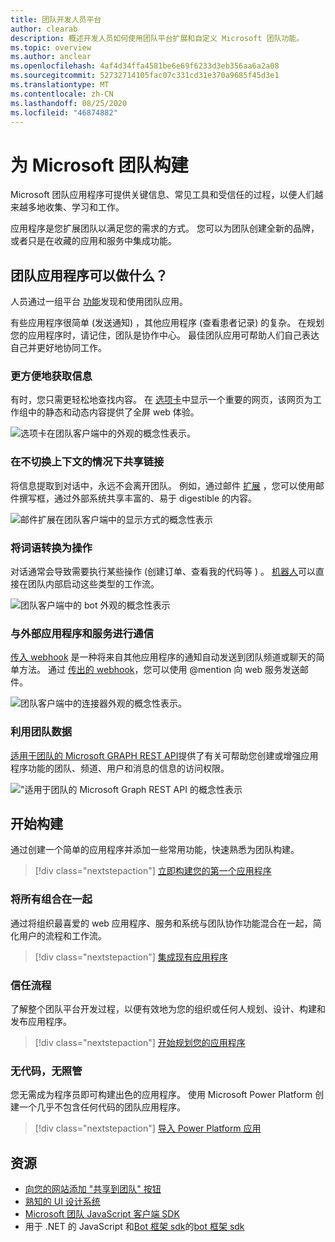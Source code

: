 ```yaml
---
title: 团队开发人员平台
author: clearab
description: 概述开发人员如何使用团队平台扩展和自定义 Microsoft 团队功能。
ms.topic: overview
ms.author: anclear
ms.openlocfilehash: 4af4d34ffa4581be6e69f6233d3eb356aa6a2a08
ms.sourcegitcommit: 52732714105fac07c331cd31e370a9685f45d3e1
ms.translationtype: MT
ms.contentlocale: zh-CN
ms.lasthandoff: 08/25/2020
ms.locfileid: "46874882"
---
```

# <a name="building-for-microsoft-teams"></a>为 Microsoft 团队构建

Microsoft 团队应用程序可提供关键信息、常见工具和受信任的过程，以便人们越来越多地收集、学习和工作。

应用程序是您扩展团队以满足您的需求的方式。 您可以为团队创建全新的品牌，或者只是在收藏的应用和服务中集成功能。

## <a name="what-can-teams-apps-do"></a>团队应用程序可以做什么？

人员通过一组平台 [功能](capabilities-overview.md)发现和使用团队应用。

有些应用程序很简单 (发送通知) ，其他应用程序 (查看患者记录) 的复杂。 在规划您的应用程序时，请记住，团队是协作中心。 最佳团队应用可帮助人们自己表达自己并更好地协同工作。

### <a name="get-information-more-conveniently"></a>更方便地获取信息

有时，您只需更轻松地查找内容。 在 [选项卡](doc-links/what-are-tabs.md)中显示一个重要的网页，该网页为工作组中的静态和动态内容提供了全屏 web 体验。

![选项卡在团队客户端中的外观的概念性表示。](doc-links/images/overview-tabs.png)

### <a name="share-links-without-switching-context"></a>在不切换上下文的情况下共享链接

将信息提取到对话中，永远不会离开团队。 例如，通过邮件 [扩展](doc-links/what-are-messaging-extensions.md) ，您可以使用邮件撰写框，通过外部系统共享丰富的、易于 digestible 的内容。

![邮件扩展在团队客户端中的显示方式的概念性表示](doc-links\images\overview-messaging.png)

### <a name="turn-words-into-actions"></a>将词语转换为操作

对话通常会导致需要执行某些操作 (创建订单、查看我的代码等 ) 。 [机器人](doc-links/what-are-bots.md)可以直接在团队内部启动这些类型的工作流。

![团队客户端中的 bot 外观的概念性表示](doc-links/images/overview-bots.png)

### <a name="communicate-with-external-apps-and-services"></a>与外部应用程序和服务进行通信

[传入 webhook](doc-links/what-are-webhooks-and-connectors.md#incoming-webhooks) 是一种将来自其他应用程序的通知自动发送到团队频道或聊天的简单方法。 通过 [传出的 webhook](doc-links/what-are-webhooks-and-connectors.md#outgoing-webhooks)，您可以使用 @mention 向 web 服务发送邮件。

![团队客户端中的连接器外观的概念性表示。](doc-links/images/overview-connectors.png)

### <a name="utilize-teams-data"></a>利用团队数据

[适用于团队的 Microsoft GRAPH REST API](https://docs.microsoft.com/graph/teams-concept-overview)提供了有关可帮助您创建或增强应用程序功能的团队、频道、用户和消息的信息的访问权限。

!["适用于团队的 Microsoft Graph REST API 的概念性表示](doc-links/images/overview-graph.png)
  
## <a name="start-building"></a>开始构建

   通过创建一个简单的应用程序并添加一些常用功能，快速熟悉为团队构建。

   > [!div class="nextstepaction"]
   > [立即构建您的第一个应用程序](build-your-first-app/build-real-world-app.md)

### <a name="bring-it-all-together"></a>将所有组合在一起

   通过将组织最喜爱的 web 应用程序、服务和系统与团队协作功能混合在一起，简化用户的流程和工作流。

   > [!div class="nextstepaction"]
   > [集成现有应用程序](doc-links/integrating-web-apps.md)

### <a name="trust-the-process"></a>信任流程

   了解整个团队平台开发过程，以便有效地为您的组织或任何人规划、设计、构建和发布应用程序。

   > [!div class="nextstepaction"]
   > [开始规划您的应用程序](doc-links/extensibility-points.md)

### <a name="no-code-no-worries"></a>无代码，无照管

   您无需成为程序员即可构建出色的应用程序。 使用 Microsoft Power Platform 创建一个几乎不包含任何代码的团队应用程序。

   > [!div class="nextstepaction"]
   > [导入 Power Platform 应用](doc-links/importing-custom-microsoft-apps.md)

## <a name="resources"></a>资源

* [向您的网站添加 "共享到团队" 按钮](doc-links/share-to-teams.md)
* [熟知的 UI 设计系统](https://fluentsite.z22.web.core.windows.net/)
* [Microsoft 团队 JavaScript 客户端 SDK](https://docs.microsoft.com/javascript/api/@microsoft/teams-js/?view=msteams-client-js-latest)
* 用于 .NET 的 JavaScript 和[Bot 框架 sdk](https://github.com/Microsoft/botbuilder-dotnet/)的[bot 框架 sdk](https://github.com/Microsoft/botbuilder-js)
